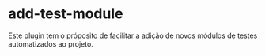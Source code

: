 # add-test-module

Este plugin tem o próposito de facilitar a adição de novos módulos de testes automatizados ao projeto.
